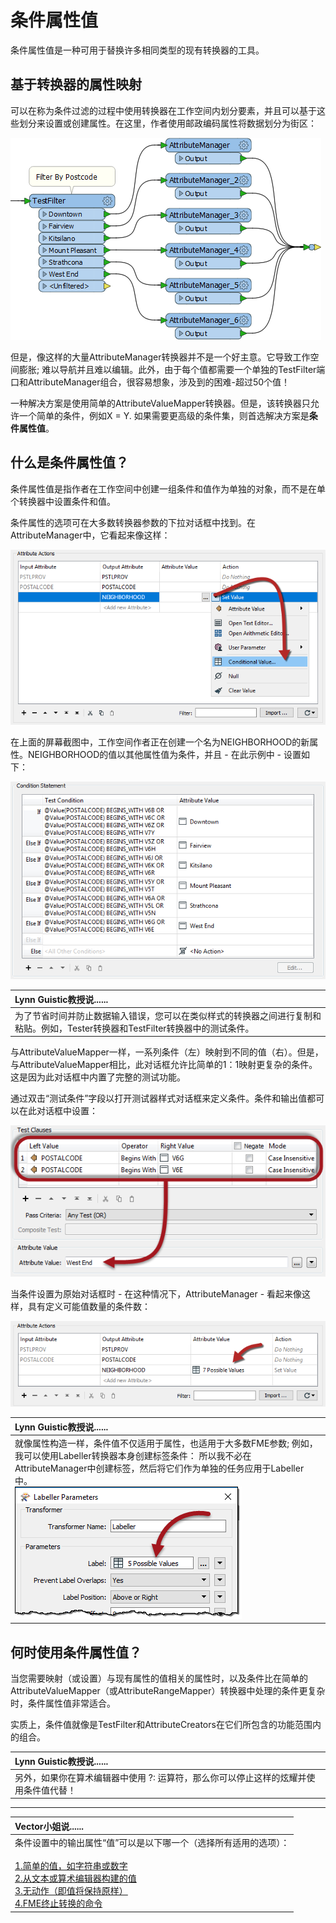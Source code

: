 # 条件属性值

条件属性值是一种可用于替换许多相同类型的现有转换器的工具。

## 基于转换器的属性映射

可以在称为条件过滤的过程中使用转换器在工作空间内划分要素，并且可以基于这些划分来设置或创建属性。在这里，作者使用邮政编码属性将数据划分为街区：

[![](../.gitbook/assets/img1.008.conditionalwithtransformers.png)](https://github.com/domix2000/FMETraining/blob/Desktop-Advanced-2018/DesktopAdvanced1Attributes/Images/Img1.008.ConditionalWithTransformers.png)

但是，像这样的大量AttributeManager转换器并不是一个好主意。它导致工作空间膨胀; 难以导航并且难以编辑。此外，由于每个值都需要一个单独的TestFilter端口和AttributeManager组合，很容易想象，涉及到的困难-超过50个值！

一种解决方案是使用简单的AttributeValueMapper转换器。但是，该转换器只允许一个简单的条件，例如X = Y. 如果需要更高级的条件集，则首选解决方案是**条件属性值**。

## 什么是条件属性值？

条件属性值是指作者在工作空间中创建一组条件和值作为单独的对象，而不是在单个转换器中设置条件和值。

条件属性的选项可在大多数转换器参数的下拉对话框中找到。在AttributeManager中，它看起来像这样：

[![](../.gitbook/assets/img1.009.conditionalonmenu.png)](https://github.com/domix2000/FMETraining/blob/Desktop-Advanced-2018/DesktopAdvanced1Attributes/Images/Img1.009.ConditionalOnMenu.png)

在上面的屏幕截图中，工作空间作者正在创建一个名为NEIGHBORHOOD的新属性。NEIGHBORHOOD的值以其他属性值为条件，并且 - 在此示例中 - 设置如下：

[![](../.gitbook/assets/img1.010.conditionaldialog.png)](https://github.com/domix2000/FMETraining/blob/Desktop-Advanced-2018/DesktopAdvanced1Attributes/Images/Img1.010.ConditionalDialog.png)

|  Lynn Guistic教授说...... |
| :--- |
|  为了节省时间并防止数据输入错误，您可以在类似样式的转换器之间进行复制和粘贴。例如，Tester转换器和TestFilter转换器中的测试条件。 |

与AttributeValueMapper一样，一系列条件（左）映射到不同的值（右）。但是，与AttributeValueMapper相比，此对话框允许比简单的1：1映射更复杂的条件。这是因为此对话框中内置了完整的测试功能。

通过双击“测试条件”字段以打开测试器样式对话框来定义条件。条件和输出值都可以在此对话框中设置：

[![](../.gitbook/assets/img1.011.conditionaltestdialog.png)](https://github.com/domix2000/FMETraining/blob/Desktop-Advanced-2018/DesktopAdvanced1Attributes/Images/Img1.011.ConditionalTestDialog.png)

当条件设置为原始对话框时 - 在这种情况下，AttributeManager - 看起来像这样，具有定义可能值数量的条件数：

[![](../.gitbook/assets/img1.012.conditionalconditionsset.png)](https://github.com/domix2000/FMETraining/blob/Desktop-Advanced-2018/DesktopAdvanced1Attributes/Images/Img1.012.ConditionalConditionsSet.png)

|  Lynn Guistic教授说...... |
| :--- |
|  就像属性构造一样，条件值不仅适用于属性，也适用于大多数FME参数; 例如，我可以使用Labeller转换器本身创建标签条件： 所以我不必在AttributeManager中创建标签，然后将它们作为单独的任务应用于Labeller中。 <br> [![](../.gitbook/assets/img1.013.conditionalparameter.png)](https://github.com/domix2000/FMETraining/blob/Desktop-Advanced-2018/DesktopAdvanced1Attributes/Images/Img1.013.ConditionalParameter.png)   |

## 何时使用条件属性值？

当您需要映射（或设置）与现有属性的值相关的属性时，以及条件比在简单的AttributeValueMapper（或AttributeRangeMapper）转换器中处理的条件更复杂时，条件属性值非常适合。

实质上，条件值就像是TestFilter和AttributeCreators在它们所包含的功能范围内的组合。

|  Lynn Guistic教授说...... |
| :--- |
|  另外，如果你在算术编辑器中使用 ?: 运算符，那么你可以停止这样的炫耀并使用条件值代替！ |


---

|  Vector小姐说...... |
| :--- |
|  条件设置中的输出属性“值”可以是以下哪一个（选择所有适用的选项）：   <br><br>[1.简单的值，如字符串或数字](http://52.73.3.37/fmedatastreaming/Manual/QAResponse2017.fmw?chapter=15&question=2&answer=1&DestDataset_TEXTLINE=C%3A%5CFMEOutput%5CQAResponse.html)  <br>[2.从文本或算术编辑器构建的值](http://52.73.3.37/fmedatastreaming/Manual/QAResponse2017.fmw?chapter=15&question=2&answer=2&DestDataset_TEXTLINE=C%3A%5CFMEOutput%5CQAResponse.html)  <br>[3.无动作（即值将保持原样）](http://52.73.3.37/fmedatastreaming/Manual/QAResponse2017.fmw?chapter=15&question=2&answer=3&DestDataset_TEXTLINE=C%3A%5CFMEOutput%5CQAResponse.html)  <br>[4.FME终止转换的命令](http://52.73.3.37/fmedatastreaming/Manual/QAResponse2017.fmw?chapter=15&question=2&answer=4&DestDataset_TEXTLINE=C%3A%5CFMEOutput%5CQAResponse.html) |

